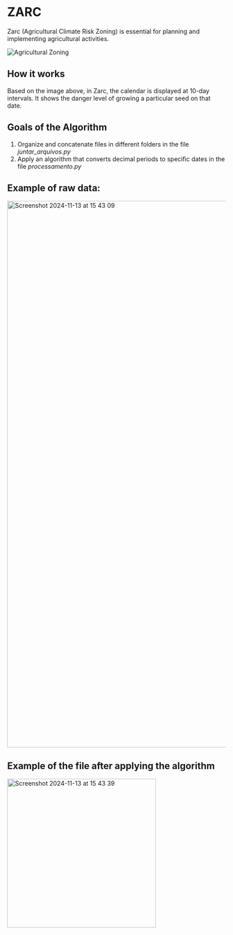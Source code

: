 # ZARC
Zarc (Agricultural Climate Risk Zoning) is essential for planning and implementing agricultural activities.

![Agricultural Zoning](https://github.com/user-attachments/assets/a82c3dcf-ec23-41b4-811a-6ea4a6ffccea)

## How it works
Based on the image above, in Zarc, the calendar is displayed at 10-day intervals. It shows the danger level of growing a particular seed on that date.

## Goals of the Algorithm
1. Organize and concatenate files in different folders in the file *juntar_arquivos.py*
2. Apply an algorithm that converts decimal periods to specific dates in the file *processamento.py*

## Example of raw data:

<img width="1259" alt="Screenshot 2024-11-13 at 15 43 09" src="https://github.com/user-attachments/assets/30a8956e-5f5a-4b68-bfb3-4c85393c3562">

## Example of the file after applying the algorithm

<img width="343" alt="Screenshot 2024-11-13 at 15 43 39" src="https://github.com/user-attachments/assets/509dc6c2-e5b3-4fd5-96dd-b5d114506945">
